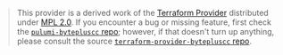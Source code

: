 > This provider is a derived work of the [Terraform Provider](https://github.com/byteplus/terraform-provider-bytepluscc)
> distributed under [MPL 2.0](https://www.mozilla.org/en-US/MPL/2.0/). If you encounter a bug or missing feature,
> first check the [`pulumi-bytepluscc` repo](https://github.com/byteplus/pulumi-bytepluscc/issues); however, if that doesn't turn up anything,
> please consult the source [`terraform-provider-bytepluscc` repo](https://github.com/byteplus/terraform-provider-bytepluscc/issues).
